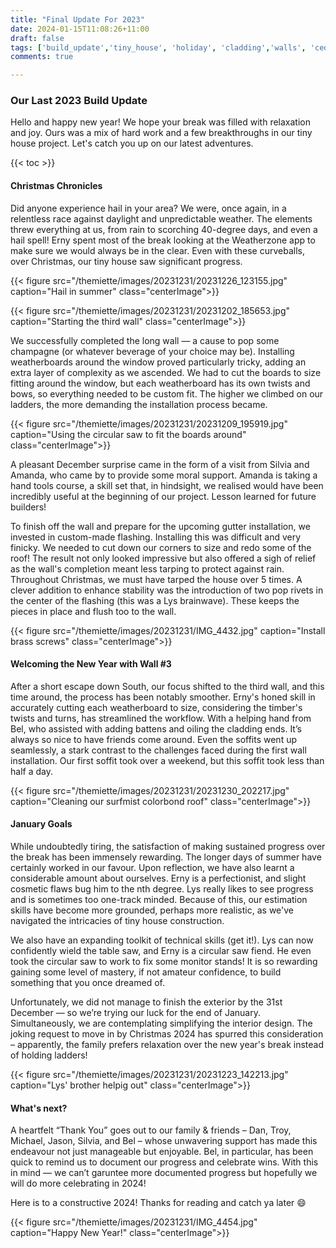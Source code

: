 ```yaml
---
title: "Final Update For 2023"
date: 2024-01-15T11:08:26+11:00
draft: false
tags: ['build_update','tiny_house', 'holiday', 'cladding','walls', 'cedar']
comments: true

---
```

### Our Last 2023 Build Update
Hello and happy new year! We hope your break was filled with relaxation and joy. Ours was a mix of hard work and a few breakthroughs in our tiny house project. Let's catch you up on our latest adventures.

{{< toc >}}

#### Christmas Chronicles
Did anyone experience hail in your area? We were, once again, in a relentless race against daylight and unpredictable weather. The elements threw everything at us, from rain to scorching 40-degree days, and even a hail spell! Erny spent most of the break looking at the Weatherzone app to make sure we would always be in the clear. Even with these curveballs, over Christmas, our tiny house saw significant progress. 

{{< figure src="/themiette/images/20231231/20231226_123155.jpg" caption="Hail in summer" class="centerImage">}}

{{< figure src="/themiette/images/20231231/20231202_185653.jpg" caption="Starting the third wall" class="centerImage">}}

We successfully completed the long wall — a cause to pop some champagne (or whatever beverage of your choice may be). Installing weatherboards around the window proved particularly tricky, adding an extra layer of complexity as we ascended. We had to cut the boards to size fitting around the window, but each weatherboard has its own twists and bows, so everything needed to be custom fit. The higher we climbed on our ladders, the more demanding the installation process became.

{{< figure src="/themiette/images/20231231/20231209_195919.jpg" caption="Using the circular saw to fit the boards around" class="centerImage">}}

A pleasant December surprise came in the form of a visit from Silvia and Amanda, who came by to provide some moral support. Amanda is taking a hand tools course, a skill set that, in hindsight, we realised would have been incredibly useful at the beginning of our project. Lesson learned for future builders!

To finish off the wall and prepare for the upcoming gutter installation, we invested in custom-made flashing. Installing this was difficult and very finicky. We needed to cut down our corners to size and redo some of the roof! The result not only looked impressive but also offered a sigh of relief as the wall's completion meant less tarping to protect against rain. Throughout Christmas, we must have tarped the house over 5 times. A clever addition to enhance stability was the introduction of two pop rivets in the center of the flashing (this was a Lys brainwave). These keeps the pieces in place and flush too to the wall. 

{{< figure src="/themiette/images/20231231/IMG_4432.jpg" caption="Install brass screws" class="centerImage">}}


#### Welcoming the New Year with Wall #3
After a short escape down South, our focus shifted to the third wall, and this time around, the process has been notably smoother. Erny's honed skill in accurately cutting each weatherboard to size, considering the timber's twists and turns, has streamlined the workflow. With a helping hand from Bel, who assisted with adding battens and oiling the cladding ends. It’s always so nice to have friends come around. Even the soffits went up seamlessly, a stark contrast to the challenges faced during the first wall installation. Our first soffit took over a weekend, but this soffit took less than half a day. 

{{< figure src="/themiette/images/20231231/20231230_202217.jpg" caption="Cleaning our surfmist colorbond roof" class="centerImage">}}


#### January Goals
While undoubtedly tiring, the satisfaction of making sustained progress over the break has been immensely rewarding. The longer days of summer have certainly worked in our favour. Upon reflection, we have also learnt a considerable amount about ourselves. Erny is a perfectionist, and slight cosmetic flaws bug him to the nth degree. Lys really likes to see progress and is sometimes too one-track minded. Because of this, our estimation skills have become more grounded, perhaps more realistic, as we've navigated the intricacies of tiny house construction.

We also have an expanding toolkit of technical skills (get it!). Lys can now confidently wield the table saw, and Erny is a circular saw fiend. He even took the circular saw to work to fix some monitor stands! It is so rewarding gaining some level of mastery, if not amateur confidence, to build something that you once dreamed of.

Unfortunately, we did not manage to finish the exterior by the 31st December — so we’re trying our luck for the end of January. Simultaneously, we are contemplating simplifying the interior design. The joking request to move in by Christmas 2024 has spurred this consideration – apparently, the family prefers relaxation over the new year's break instead of holding ladders!

{{< figure src="/themiette/images/20231231/20231223_142213.jpg" caption="Lys' brother helpig out" class="centerImage">}}

#### What's next?
A heartfelt “Thank You” goes out to our family & friends – Dan, Troy, Michael, Jason, Silvia, and Bel – whose unwavering support has made this endeavour not just manageable but enjoyable. Bel, in particular, has been quick to remind us to document our progress and celebrate wins. With this in mind — we can’t garuntee more documented progress but hopefully we will do more celebrating in 2024!

Here is to a constructive 2024! Thanks for reading and catch ya later 😄

{{< figure src="/themiette/images/20231231/IMG_4454.jpg" caption="Happy New Year!" class="centerImage">}}
